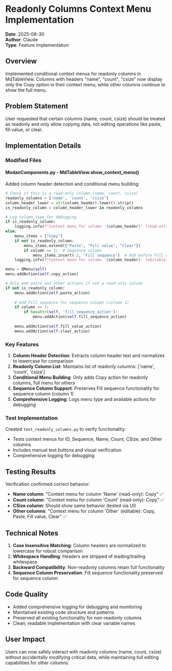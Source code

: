 # Readonly Columns Context Menu Implementation

**Date**: 2025-08-30  
**Author**: Claude  
**Type**: Feature Implementation  

## Overview

Implemented conditional context menus for readonly columns in MdTableView. Columns with headers "name", "count", "csize" now display only the Copy option in their context menu, while other columns continue to show the full menu.

## Problem Statement

User requested that certain columns (name, count, csize) should be treated as readonly and only allow copying data, not editing operations like paste, fill value, or clear.

## Implementation Details

### Modified Files

#### ModanComponents.py - MdTableView.show_context_menu()

Added column header detection and conditional menu building:

```python
# Check if this is a read-only column (name, count, csize)
readonly_columns = ['name', 'count', 'csize']
column_header_lower = str(column_header).lower().strip()
is_readonly_column = column_header_lower in readonly_columns

# Log column type for debugging
if is_readonly_column:
    logging.info(f"Context menu for column '{column_header}' (read-only): Copy")
else:
    menu_items = ["Copy"]
    if not is_readonly_column:
        menu_items.extend(["Paste", "Fill value", "Clear"])
        if column == 1:  # Sequence column
            menu_items.insert(-2, "Fill sequence")  # Add before Fill value
    logging.info(f"Context menu for column '{column_header}' (editable): {', '.join(menu_items)}")

menu = QMenu(self)
menu.addAction(self.copy_action)

# Only add paste and other actions if not a read-only column
if not is_readonly_column:
    menu.addAction(self.paste_action)
    
    # Add Fill sequence for sequence column (column 1)
    if column == 1:
        if hasattr(self, 'fill_sequence_action'):
            menu.addAction(self.fill_sequence_action)
    
    menu.addAction(self.fill_value_action)
    menu.addAction(self.clear_action)
```

### Key Features

1. **Column Header Detection**: Extracts column header text and normalizes to lowercase for comparison
2. **Readonly Column List**: Maintains list of readonly columns: ['name', 'count', 'csize']
3. **Conditional Menu Building**: Only adds Copy action for readonly columns, full menu for others
4. **Sequence Column Support**: Preserves Fill sequence functionality for sequence column (column 1)
5. **Comprehensive Logging**: Logs menu type and available actions for debugging

### Test Implementation

Created `test_readonly_columns.py` to verify functionality:
- Tests context menus for ID, Sequence, Name, Count, CSize, and Other columns
- Includes manual test buttons and visual verification
- Comprehensive logging for debugging

## Testing Results

Verification confirmed correct behavior:
- **Name column**: "Context menu for column 'Name' (read-only): Copy" ✅
- **Count column**: "Context menu for column 'Count' (read-only): Copy" ✅
- **CSize column**: Should show same behavior (tested via UI)
- **Other columns**: "Context menu for column 'Other' (editable): Copy, Paste, Fill value, Clear" ✅

## Technical Notes

1. **Case Insensitive Matching**: Column headers are normalized to lowercase for robust comparison
2. **Whitespace Handling**: Headers are stripped of leading/trailing whitespace
3. **Backward Compatibility**: Non-readonly columns retain full functionality
4. **Sequence Column Preservation**: Fill sequence functionality preserved for sequence column

## Code Quality

- Added comprehensive logging for debugging and monitoring
- Maintained existing code structure and patterns
- Preserved all existing functionality for non-readonly columns
- Clean, readable implementation with clear variable names

## User Impact

Users can now safely interact with readonly columns (name, count, csize) without accidentally modifying critical data, while maintaining full editing capabilities for other columns.